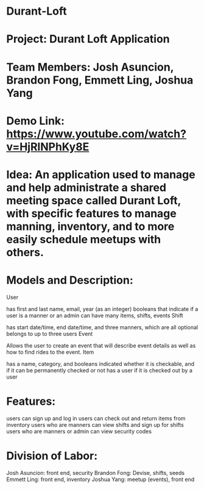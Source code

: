 # Durant-Loft
# Project: Durant Loft Application 
# Team Members: Josh Asuncion, Brandon Fong, Emmett Ling, Joshua Yang 
# Demo Link: https://www.youtube.com/watch?v=HjRlNPhKy8E

# Idea: An application used to manage and help administrate a shared meeting space called Durant Loft, with specific features to manage manning, inventory, and to more easily schedule meetups with others.

# Models and Description:

User

has first and last name, email, year (as an integer)
booleans that indicate if a user is a manner or an admin
can have many items, shifts, events
Shift

has start date/time, end date/time, and three manners, which are all optional
belongs to up to three users
Event

Allows the user to create an event that will describe event details as well as how to find rides to the event.
Item

has a name, category, and booleans indicated whether it is checkable, and if it can be permanently checked or not
has a user if it is checked out by a user
# Features:

users can sign up and log in
users can check out and return items from inventory
users who are manners can view shifts and sign up for shifts
users who are manners or admin can view security codes

# Division of Labor:
Josh Asuncion: front end, security
Brandon Fong: Devise, shifts, seeds
Emmett Ling: front end, inventory
Joshua Yang: meetup (events), front end
